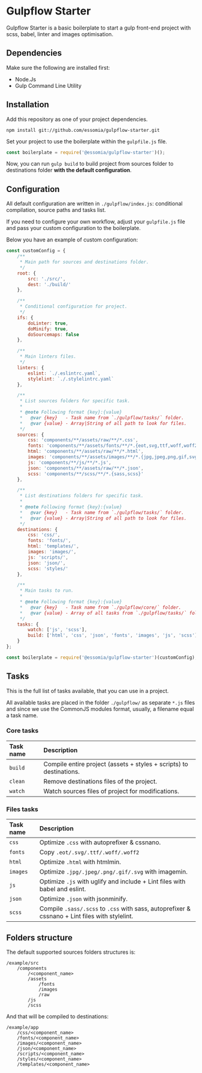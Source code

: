 # Gulpflow Starter

Gulpflow Starter is a basic boilerplate to start a gulp front-end project with scss, babel, linter and images optimisation.

## Dependencies

Make sure the following are installed first:

- Node.Js
- Gulp Command Line Utility

## Installation

Add this repository as one of your project dependencies.

```
npm install git://github.com/essomia/gulpflow-starter.git
```

Set your project to use the boilerplate within the `gulpfile.js` file.

```js
const boilerplate = require('@essomia/gulpflow-starter')();
```

Now, you can run `gulp build` to build project from sources folder to destinations folder **with the default configuration**.

## Configuration

All default configuration are written in `./gulpflow/index.js`: conditional compilation, source paths and tasks list.

If you need to configure your own workflow, adjust your `gulpfile.js` file and pass your custom configuration to the boilerplate.

Below you have an example of custom configuration:

```js
const customConfig = {
    /**
     * Main path for sources and destinations folder.
     */
    root: {
        src: './src/',
        dest: './build/'
    },

    /**
     * Conditional configuration for project.
     */
    ifs: {
        doLinter: true,
        doMinify: true,
        doSourcemaps: false
    },

    /**
     * Main linters files.
     */
    linters: {
        eslint: `./.eslintrc.yaml`,
        stylelint: `./.stylelintrc.yaml`
    },

    /**
     * List sources folders for specific task.
     *
     * @note Following format {key}:{value}
     *   @var {key}   - Task name from `./gulpflow/tasks/` folder.
     *   @var {value} - Array|String of all path to look for files.
     */
    sources: {
        css: 'components/**/assets/raw/**/*.css',
        fonts: 'components/**/assets/fonts/**/*.{eot,svg,ttf,woff,woff2}',
        html: 'components/**/assets/raw/**/*.html',
        images: 'components/**/assets/images/**/*.{jpg,jpeg,png,gif,svg}',
        js: 'components/**/js/**/*.js',
        json: 'components/**/assets/raw/**/*.json',
        scss: 'components/**/scss/**/*.{sass,scss}'
    },

    /**
     * List destinations folders for specific task.
     *
     * @note Following format {key}:{value}
     *   @var {key}   - Task name from `./gulpflow/tasks/` folder.
     *   @var {value} - Array|String of all path to look for files.
     */
    destinations: {
        css: 'css/',
        fonts: 'fonts/',
        html: 'templates/',
        images: 'images/',
        js: 'scripts/',
        json: 'json/',
        scss: 'styles/'
    },

    /**
     * Main tasks to run.
     *
     * @note Following format {key}:{value}
     *   @var {key}   - Task name from `./gulpflow/core/` folder.
     *   @var {value} - Array of all tasks from `./gulpflow/tasks/` folder to run.
     */
    tasks: {
        watch: ['js', 'scss'],
        build: ['html', 'css', 'json', 'fonts', 'images', 'js', 'scss']
    }
};

const boilerplate = require('@essomia/gulpflow-starter')(customConfig);
```

## Tasks

This is the full list of tasks available, that you can use in a project.

All available tasks are placed in the folder `./gulpflow/` as separate `*.js` files and since we use the CommonJS modules format, usually, a filename equal a task name.

### Core tasks

| Task name | Description                                                         |
| :-------- | :------------------------------------------------------------------ |
| `build`   | Compile entire project (assets + styles + scripts) to destinations. |
| `clean`   | Remove destinations files of the project.                           |
| `watch`   | Watch sources files of project for modifications.                   |

### Files tasks

| Task name | Description                                                                                    |
| :-------- | :--------------------------------------------------------------------------------------------- |
| `css`     | Optimize `.css` with autoprefixer & cssnano.                                                   |
| `fonts`   | Copy `.eot/.svg/.ttf/.woff/.woff2`                                                             |
| `html`    | Optimize `.html` with htmlmin.                                                                 |
| `images`  | Optimize `.jpg/.jpeg/.png/.gif/.svg` with imagemin.                                            |
| `js`      | Optimize `.js` with uglify and include + Lint files with babel and eslint.                     |
| `json`    | Optimize `.json` with jsonminify.                                                              |
| `scss`    | Compile `.sass/.scss` to `.css` with sass, autoprefixer & cssnano + Lint files with stylelint. |

## Folders structure

The default supported sources folders structures is:

```
/example/src
    /components
        /<component_name>
        /assets
            /fonts
            /images
            /raw
        /js
        /scss
```

And that will be compiled to destinations:

```
/example/app
    /css/<component_name>
    /fonts/<component_name>
    /images/<component_name>
    /json/<component_name>
    /scripts/<component_name>
    /styles/<component_name>
    /templates/<component_name>
```
